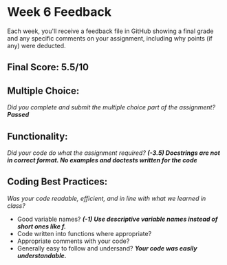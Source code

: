 # Week 6 Feedback
Each week, you'll receive a feedback file in GitHub showing a final grade and any specific comments on your assignment, including why points (if any) were deducted.


## Final Score: 5.5/10

## Multiple Choice:
_Did you complete and submit the multiple choice part of the assignment?_
***Passed***

## Functionality: 
_Did your code do what the assignment required?_
***(-3.5) Docstrings are not in correct format. No examples and doctests written for the code***

## Coding Best Practices:
_Was your code readable, efficient, and in line with what we learned in class?_
* Good variable names? 
 ***(-1) Use descriptive variable names instead of short ones like f.***
* Code written into functions where appropriate?
* Appropriate comments with your code?
* Generally easy to follow and undersand?
***Your code was easily understandable.***
